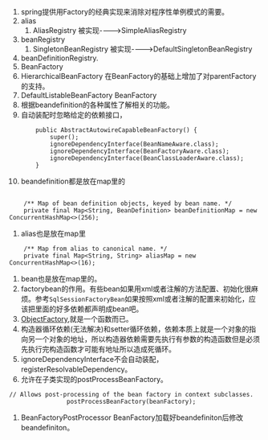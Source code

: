 1. spring提供用Factory的经典实现来消除对程序性单例模式的需要。       
1. alias
    1. AliasRegistry 被实现---->SimpleAliasRegistry
1. beanRegistry
    1. SingletonBeanRegistry 被实现---->DefaultSingletonBeanRegistry
1. beanDefinitionRegistry. 
1. BeanFactory
1. HierarchicalBeanFactory 在BeanFactory的基础上增加了对parentFactory的支持。    
1. DefaultListableBeanFactory BeanFactory
1. 根据beandefinition的各种属性了解相关的功能。  
1. 自动装配时忽略给定的依赖接口，
    ```
        public AbstractAutowireCapableBeanFactory() {
            super();
            ignoreDependencyInterface(BeanNameAware.class);
            ignoreDependencyInterface(BeanFactoryAware.class);
            ignoreDependencyInterface(BeanClassLoaderAware.class);
        }
    ```
1. beandefinition都是放在map里的    
```

	/** Map of bean definition objects, keyed by bean name. */
	private final Map<String, BeanDefinition> beanDefinitionMap = new ConcurrentHashMap<>(256);
```
1. alias也是放在map里     
```
	/** Map from alias to canonical name. */
	private final Map<String, String> aliasMap = new ConcurrentHashMap<>(16);
```
1. bean也是放在map里的。       
1. factorybean的作用。有些bean如果用xml或者注解的方法配置、初始化很麻烦。参考`SqlSessionFactoryBean`如果按照xml或者注解的配置来初始化，应该把里面的好多依赖都声明成bean吧。      
1. [ObjectFactory](https://www.cnblogs.com/leihuazhe/p/9481018.html),就是一个函数而已。      
1. 构造器循环依赖(无法解决)和setter循环依赖，依赖本质上就是一个对象的指向另一个对象的地址，所以构造器依赖需要先执行有参数的构造函数但是必须先执行完构造函数才可能有地址所以造成死循环。        
1. ignoreDependencyInterface不会自动装配，registerResolvableDependency。     
1. 允许在子类实现的postProcessBeanFactory。      
```
// Allows post-processing of the bean factory in context subclasses.
				postProcessBeanFactory(beanFactory);
```
1. BeanFactoryPostProcessor BeanFactory加载好beandefiniton后修改beandefiniton。      
